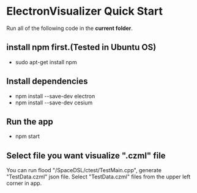 # ElectronVisualizer Quick Start
Run all of the following code in the **current folder**.

## install npm first.(Tested in Ubuntu OS)
- sudo apt-get install npm

## Install dependencies
- npm install --save-dev electron
- npm install --save-dev cesium

## Run the app
- npm start


## Select file you want visualize ".czml" file
You can run flood "/SpaceDSL/ctest/TestMain.cpp", generate "TestData.czml" json file.
Select "TestData.czml" files from the upper left corner in app.

```
